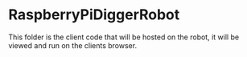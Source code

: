 # RaspberryPiDiggerRobot

This folder is the client code that will be hosted on the robot, it will be viewed and run on the clients browser.